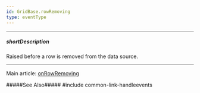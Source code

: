 ```yaml
---
id: GridBase.rowRemoving
type: eventType
---
```

---
##### shortDescription
Raised before a row is removed from the data source.

---
Main article: [onRowRemoving](/api-reference/10%20UI%20Components/GridBase/1%20Configuration/onRowRemoving.md '{basewidgetpath}/Configuration/#onRowRemoving')

#####See Also#####
#include common-link-handleevents
